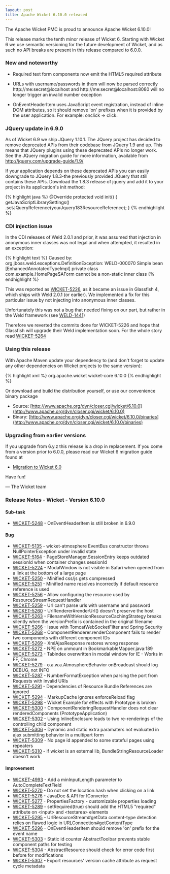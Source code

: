 ```yaml
---
layout: post
title: Apache Wicket 6.10.0 released
---
```


The Apache Wicket PMC is proud to announce Apache Wicket 6.10.0!

This release marks the tenth minor release of Wicket 6. Starting with
Wicket 6 we use semantic versioning for the future development of
Wicket, and as such no API breaks are present in this release
compared to 6.0.0.

### New and noteworthy

* Required text form components now emit the HTML5 required attribute

* URLs with username/passwords in them will now be parsed correctly
  http://me:secret@localhost and http://me:secret@localhost:8080 will
  no longer trigger an invalid number exception

* OnEventHeaderItem uses JavaScript event registration, instead of
  inline DOM attributes, so it should remove 'on' prefixes when it is
  provided by the user application. For example: onclick => click.
  
### JQuery update in 6.9.0

As of Wicket 6.9 we ship JQuery 1.10.1. The JQuery project has
decided to remove deprecated APIs from their codebase from JQuery 1.9
and up. This means that JQuery plugins using these deprecated APIs no
longer work. See the JQuery migration guide for more information,
available from http://jquery.com/upgrade-guide/1.9/ 

If your application depends on these deprecated APIs you can easily
downgrade to JQuery 1.8.3-the previously provided JQuery that still
contains these APIs. Download the 1.8.3 release of jquery and add it
to your project in its application's init method:

{% highlight java %}
@Override 
protected void init() {
    getJavaScriptLibrarySettings()
        .setJQueryReference(yourJquery183ResourceReference);
}
{% endhighlight %}

### CDI injection issue

In the CDI releases of Weld 2.0.1 and prior, it was assumed that
injection in anonymous inner classes was not legal and when
attempted, it resulted in an exception:

{% highlight text %}
Caused by: org.jboss.weld.exceptions.DefinitionException: WELD-000070
Simple bean [EnhancedAnnotatedTypeImpl] private class
com.example.HomePage$AForm cannot be a non-static inner class
{% endhighlight %}

This was reported as
[WICKET-5226](https://issues.apache.org/jira/browse/WICKET-5226), as
it became an issue in Glassfish 4, which ships with Weld 2.0.1 (or
earlier). We implemented a fix for this particular issue by not
injecting into anonymous inner classes.

Unfortunately this was not a bug that needed fixing on our part, but
rather in the Weld framework (see
[WELD-1441](https://issues.jboss.org/browse/WELD-1441))

Therefore we reverted the commits done for WICKET-5226 and hope that
Glassfish will upgrade their Weld implementation soon. For the whole
story read
[WICKET-5264](https://issues.apache.org/jira/browse/WICKET-5264)
  

### Using this release

With Apache Maven update your dependency to (and don't forget to
update any other dependencies on Wicket projects to the same version):

{% highlight xml %}
<dependency>
    <groupId>org.apache.wicket</groupId>
    <artifactId>wicket-core</artifactId>
    <version>6.10.0</version>
</dependency>
{% endhighlight %}

Or download and build the distribution yourself, or use our
convenience binary package

 * Source: [http://www.apache.org/dyn/closer.cgi/wicket/6.10.0](http://www.apache.org/dyn/closer.cgi/wicket/6.10.0)
 * Binary: [http://www.apache.org/dyn/closer.cgi/wicket/6.10.0/binaries](http://www.apache.org/dyn/closer.cgi/wicket/6.10.0/binaries)

### Upgrading from earlier versions

If you upgrade from 6.y.z this release is a drop in replacement. If
you come from a version prior to 6.0.0, please read our Wicket 6
migration guide found at

 * [Migration to Wicket 6.0](https://cwiki.apache.org/confluence/display/WICKET/Migration+to+Wicket+6.0)

Have fun!

— The Wicket team

### Release Notes - Wicket - Version 6.10.0

#### Sub-task

* [WICKET-5248](https://issues.apache.org/jira/browse/WICKET-5248) - OnEventHeaderItem is still broken in 6.9.0

#### Bug

* [WICKET-5135](https://issues.apache.org/jira/browse/WICKET-5135) - wicket-atmosphere EventBus constructor throws NullPointerException under invalid state
* [WICKET-5164](https://issues.apache.org/jira/browse/WICKET-5164) - PageStoreManager.SessionEntry keeps outdated sessionId when container changes sessionId
* [WICKET-5224](https://issues.apache.org/jira/browse/WICKET-5224) - ModalWindow is not visible in Safari when opened from a link at the bottom of a large page
* [WICKET-5250](https://issues.apache.org/jira/browse/WICKET-5250) - Minified css/js gets compressed
* [WICKET-5251](https://issues.apache.org/jira/browse/WICKET-5251) - Minified name resolves incorrectly if default resource reference is used
* [WICKET-5256](https://issues.apache.org/jira/browse/WICKET-5256) - Allow configuring the resource used by ResourceStreamRequestHandler
* [WICKET-5259](https://issues.apache.org/jira/browse/WICKET-5259) - Url can&#x27;t parse urls with username and password
* [WICKET-5260](https://issues.apache.org/jira/browse/WICKET-5260) - UrlRenderer#renderUrl() doesn&#x27;t preserve the host
* [WICKET-5263](https://issues.apache.org/jira/browse/WICKET-5263) - FilenameWithVersionResourceCachingStrategy breaks silently when the versionPrefix is contained in the original filename
* [WICKET-5266](https://issues.apache.org/jira/browse/WICKET-5266) - Issue with TomcatWebSocketFilter and Spring Security
* [WICKET-5268](https://issues.apache.org/jira/browse/WICKET-5268) - ComponentRenderer.renderComponent fails to render two components with different component IDs
* [WICKET-5269](https://issues.apache.org/jira/browse/WICKET-5269) - XmlAjaxResponse restores wrong response
* [WICKET-5272](https://issues.apache.org/jira/browse/WICKET-5272) - NPE on unmount in BookmarkableMapper.java:189
* [WICKET-5273](https://issues.apache.org/jira/browse/WICKET-5273) - Tabindex overwritten in modal window for IE - Works in FF, Chrome
* [WICKET-5279](https://issues.apache.org/jira/browse/WICKET-5279) - o.a.w.a.AtmosphereBehavior onBroadcast should log DEBUG, not INFO
* [WICKET-5287](https://issues.apache.org/jira/browse/WICKET-5287) - NumberFormatException when parsing the port from Requests with invalid URIs
* [WICKET-5291](https://issues.apache.org/jira/browse/WICKET-5291) - Dependencies of Resource Bundle References are ignored
* [WICKET-5294](https://issues.apache.org/jira/browse/WICKET-5294) - MarkupCache ignores enforceReload flag
* [WICKET-5298](https://issues.apache.org/jira/browse/WICKET-5298) - Wicket Example for effects with Prototype is broken
* [WICKET-5300](https://issues.apache.org/jira/browse/WICKET-5300) - ComponentRenderingRequestHandler does not clear renderedComponents (PrototypeApplication)
* [WICKET-5302](https://issues.apache.org/jira/browse/WICKET-5302) - Using InlineEnclosure leads to two re-renderings of the controlling child component
* [WICKET-5306](https://issues.apache.org/jira/browse/WICKET-5306) - Dynamic and static extra paramaters not evaluated in ajax submitting behavior in a multipart form
* [WICKET-5309](https://issues.apache.org/jira/browse/WICKET-5309) - No page id appended to some stateful pages using repeaters
* [WICKET-5310](https://issues.apache.org/jira/browse/WICKET-5310) - if wicket is an external lib, BundleStringResourceLoader doesn&#x27;t work

#### Improvement

* [WICKET-4993](https://issues.apache.org/jira/browse/WICKET-4993) - Add a minInputLength parameter to AutoCompleteTextField
* [WICKET-5270](https://issues.apache.org/jira/browse/WICKET-5270) - Do not set the location.hash when clicking on a link
* [WICKET-5276](https://issues.apache.org/jira/browse/WICKET-5276) - JavaDoc &amp; API for IConverter
* [WICKET-5277](https://issues.apache.org/jira/browse/WICKET-5277) - PropertiesFactory - customizable properties loading
* [WICKET-5289](https://issues.apache.org/jira/browse/WICKET-5289) - setRequired(true) should add the HTML5 &quot;required&quot; attribute on &lt;input&gt; and &lt;textarea&gt; elements
* [WICKET-5295](https://issues.apache.org/jira/browse/WICKET-5295) - UrlResourceStream#getData content-type detection relies on flawed logic in URLConnection#getContentType
* [WICKET-5296](https://issues.apache.org/jira/browse/WICKET-5296) - OnEventHeaderItem should remove &#x27;on&#x27; prefix for the event name
* [WICKET-5303](https://issues.apache.org/jira/browse/WICKET-5303) - Static id counter AbstractToolbar prevents stable component paths for testing
* [WICKET-5304](https://issues.apache.org/jira/browse/WICKET-5304) - AbstractResource should check for error code first before for modifications
* [WICKET-5307](https://issues.apache.org/jira/browse/WICKET-5307) - Export resources&#x27; version cache attribute as request cycle metadata
